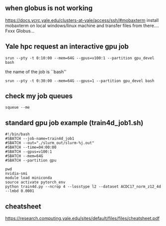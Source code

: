 ## when globus is not working
https://docs.ycrc.yale.edu/clusters-at-yale/access/ssh/#mobaxterm
install mobaxterm on local windows/linux machine and transfer files from there.... Fxxx Globus...

## Yale hpc request an interactive gpu job
```
srun --pty -t 0:10:00 --mem=64G --gpus=v100:1 --partition gpu_devel bash
```
the name of the job is ``bash''
```
srun --pty -t 0:30:00 --mem=64G --gpus=1 --partition gpu_devel bash
```

## check my job queues
```
squeue --me
```

## standard gpu job example (train4d_job1.sh)
```
#!/bin/bash
#SBATCH --job-name=train4d_job1
#SBATCH --out="./slurm_out/slurm-%j.out"
#SBATCH --time=04:00:00
#SBATCH --gpus=v100:1
#SBATCH --mem=64G
#SBATCH --partition gpu

pwd
nvidia-smi
module load miniconda
source activate pytorch_env
python train4d.py --ncrop 4 --losstype l2 --dataset ACDC17_norm_z12_4d --lmbd 0.0001 
```

## cheatsheet
https://research.computing.yale.edu/sites/default/files/files/cheatsheet.pdf
